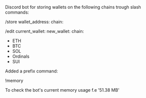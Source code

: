 Discord bot for storing wallets on the following chains trough slash commands:

/store wallet_address: chain:

/edit current_wallet: new_wallet: chain:

- ETH
- BTC
- SOL
- Ordinals
- SUI

Added a prefix command:

!memory

To check the bot's current memory usage f.e '51.38 MB'
